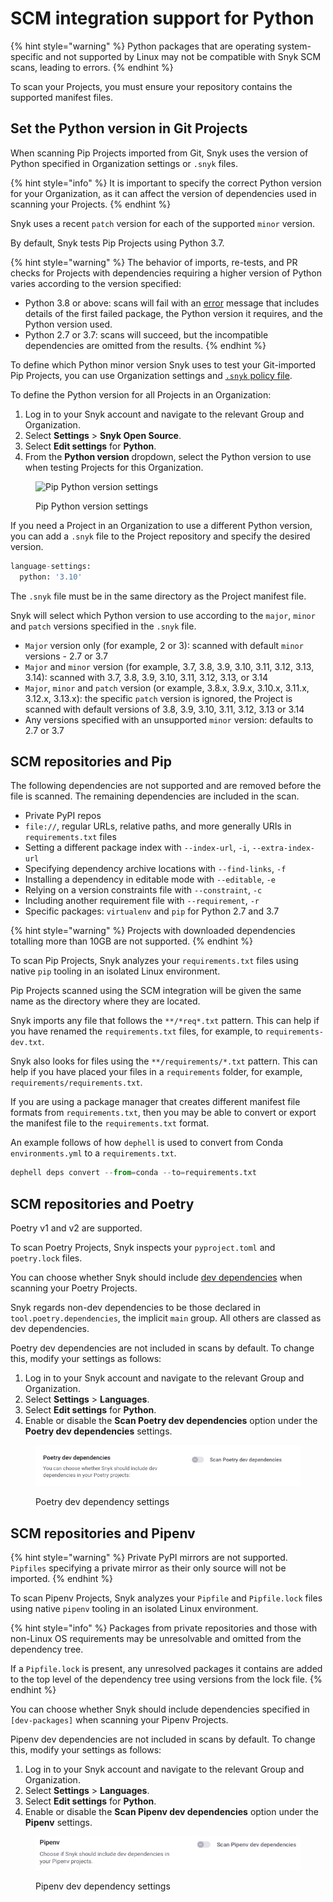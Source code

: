 # SCM integration support for Python

{% hint style="warning" %}
Python packages that are operating system-specific and not supported by Linux may not be compatible with Snyk SCM scans, leading to errors.
{% endhint %}

To scan your Projects, you must ensure your repository contains the supported manifest files.

## Set the Python version in Git Projects

When scanning Pip Projects imported from Git, Snyk uses the version of Python specified in Organization settings or `.snyk` files.

{% hint style="info" %}
It is important to specify the correct Python version for your Organization, as it can affect the version of dependencies used in scanning your Projects.
{% endhint %}

Snyk uses a recent `patch` version for each of the supported `minor` version.

By default, Snyk tests Pip Projects using Python 3.7.

{% hint style="warning" %}
The behavior of imports, re-tests, and PR checks for Projects with dependencies requiring a higher version of Python varies according to the version specified:

* Python 3.8 or above: scans will fail with an [error](../../../scan-with-snyk/error-catalog.md) message that includes details of the first failed package, the Python version it requires, and the Python version used.
* Python 2.7 or 3.7: scans will succeed, but the incompatible dependencies are omitted from the results.
{% endhint %}

To define which Python minor version Snyk uses to test your Git-imported Pip Projects, you can use Organization settings and [`.snyk` policy file](../../../manage-risk/policies/the-.snyk-file.md).

To define the Python version for all Projects in an Organization:

1. Log in to your Snyk account and navigate to the relevant Group and Organization.
2. Select **Settings** > **Snyk Open Source**.
3. Select **Edit settings** for **Python**.
4. From the **Python version** dropdown, select the Python version to use when testing Projects for this Organization.

<figure><img src="../../../.gitbook/assets/python-version.png" alt="Pip Python version settings"><figcaption><p>Pip Python version settings</p></figcaption></figure>

If you need a Project in an Organization to use a different Python version, you can add a `.snyk` file to the Project repository and specify the desired version.

```python
language-settings:
  python: '3.10'
```

The `.snyk` file must be in the same directory as the Project manifest file.

Snyk will select which Python version to use according to the `major`, `minor` and `patch` versions specified in the `.snyk` file.

* `Major` version only (for example, 2 or 3): scanned with default `minor` versions - 2.7 or 3.7
* `Major` and `minor` version (for example, 3.7, 3.8, 3.9, 3.10, 3.11, 3.12, 3.13, 3.14): scanned with 3.7, 3.8, 3.9, 3.10, 3.11, 3.12, 3.13, or 3.14
* `Major`, `minor` and `patch` version (or example, 3.8.x, 3.9.x, 3.10.x, 3.11.x, 3.12.x, 3.13.x): the specific `patch` version is ignored, the Project is scanned with default versions of 3.8, 3.9, 3.10, 3.11, 3.12, 3.13 or 3.14
* Any versions specified with an unsupported `minor` version: defaults to 2.7 or 3.7

## SCM repositories and Pip

The following dependencies are not supported and are removed before the file is scanned. The remaining dependencies are included in the scan.

* Private PyPI repos
* `file://`, regular URLs, relative paths, and more generally URIs in `requirements.txt` files
* Setting a different package index with `--index-url`, `-i`, `--extra-index-url`
* Specifying dependency archive locations with `--find-links`, `-f`
* Installing a dependency in editable mode with `--editable`, `-e`
* Relying on a version constraints file with `--constraint`, `-c`
* Including another requirement file with `--requirement`, `-r`
* Specific packages: `virtualenv` and `pip` for Python 2.7 and 3.7

{% hint style="warning" %}
Projects with downloaded dependencies totalling more than 10GB are not supported.
{% endhint %}

To scan Pip Projects, Snyk analyzes your `requirements.txt` files using native `pip` tooling in an isolated Linux environment.

Pip Projects scanned using the SCM integration will be given the same name as the directory where they are located.

Snyk imports any file that follows the `**/*req*.txt` pattern. This can help if you have renamed the `requirements.txt` files, for example, to `requirements-dev.txt`.

Snyk also looks for files using the `**/requirements/*.txt` pattern. This can help if you have placed your files in a `requirements` folder, for example, `requirements/requirements.txt`.

If you are using a package manager that creates different manifest file formats from `requirements.txt`, then you may be able to convert or export the manifest file to the `requirements.txt` format.

An example follows of how `dephell` is used to convert from Conda `environments.yml` to a `requirements.txt`.

```python
dephell deps convert --from=conda --to=requirements.txt
```

## SCM repositories and Poetry

Poetry v1 and v2 are supported.

To scan Poetry Projects, Snyk inspects your `pyproject.toml` and `poetry.lock` files.

You can choose whether Snyk should include [dev dependencies](https://python-poetry.org/docs/managing-dependencies/) when scanning your Poetry Projects.

Snyk regards non-dev dependencies to be those declared in `tool.poetry.dependencies`, the implicit `main` group. All others are classed as dev dependencies.

Poetry dev dependencies are not included in scans by default. To change this, modify your settings as follows:

1. Log in to your Snyk account and navigate to the relevant Group and Organization.
2. Select **Settings** > **Languages**.
3. Select **Edit settings** for **Python**.
4. Enable or disable the **Scan Poetry dev dependencies** option under the **Poetry dev dependencies** settings.

<figure><img src="../../../.gitbook/assets/image (9).png" alt="Poetry dev dependency settings"><figcaption><p>Poetry dev dependency settings</p></figcaption></figure>

## SCM repositories and Pipenv

{% hint style="warning" %}
Private PyPI mirrors are not supported. `Pipfiles` specifying a private mirror as their only source will not be imported.
{% endhint %}

To scan Pipenv Projects, Snyk analyzes your `Pipfile` and `Pipfile.lock` files using native `pipenv` tooling in an isolated Linux environment.

{% hint style="info" %}
Packages from private repositories and those with non-Linux OS requirements may be unresolvable and omitted from the dependency tree.

If a `Pipfile.lock` is present, any unresolved packages it contains are added to the top level of the dependency tree using versions from the lock file.
{% endhint %}

You can choose whether Snyk should include dependencies specified in `[dev-packages]` when scanning your Pipenv Projects.

Pipenv dev dependencies are not included in scans by default. To change this, modify your settings as follows:

1. Log in to your Snyk account and navigate to the relevant Group and Organization.
2. Select **Settings** > **Languages**.
3. Select **Edit settings** for **Python**.
4. Enable or disable the **Scan Pipenv dev dependencies** option under the **Pipenv** settings.

<figure><img src="../../../.gitbook/assets/image (10) (1).png" alt="Pipenv dev dependency settings"><figcaption><p>Pipenv dev dependency settings</p></figcaption></figure>
